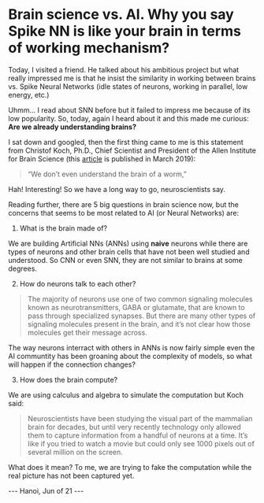 # Brain science vs. AI. Why you say Spike NN is like your brain in terms of working mechanism?

Today, I visited a friend. He talked about his ambitious project but what really impressed me is that he insist the similarity in working between brains vs. Spike Neural Networks (idle states of neurons, working in parallel, low energy, etc.)

Uhmm... I read about SNN before but it failed to impress me because of its low popularity. So, today, again I heard about it and this made me curious: **Are we already understanding brains?**

I sat down and googled, then the first thing came to me is this statement from Christof Koch, Ph.D., Chief Scientist and President of the Allen Institute for Brain Science (this [article](https://alleninstitute.org/what-we-do/brain-science/news-press/articles/5-unsolved-mysteries-about-brain) is published in March 2019):

> “We don’t even understand the brain of a worm,”

Hah! Interesting! So we have a long way to go, neuroscientists say.

Reading further, there are 5 big questions in brain science now, but the concerns that seems to be most related to AI (or Neural Networks) are:

1. What is the brain made of?

We are building Artificial NNs (ANNs) using **naive** neurons while there are types of neurons and other brain cells that have not been well studied and understood. So CNN or even SNN, they are not similar to brains at some degrees.

2. How do neurons talk to each other?

> The majority of neurons use one of two common signaling molecules known as neurotransmitters, GABA or glutamate, that are known to pass through specialized synapses. But there are many other types of signaling molecules present in the brain, and it’s not clear how those molecules get their message across.

The way neurons interract with others in ANNs is now fairly simple even the AI communtity has been groaning about the complexity of models, so what will happen if the connection changes?

3. How does the brain compute?

We are using calculus and algebra to simulate the computation but Koch said:

> Neuroscientists have been studying the visual part of the mammalian brain for decades, but until very recently technology only allowed them to capture information from a handful of neurons at a time. It’s like if you tried to watch a movie but could only see 1000 pixels out of several million on the screen.

What does it mean? To me, we are trying to fake the computation while the real picture has not been captured yet.

--- Hanoi, Jun of 21 ---